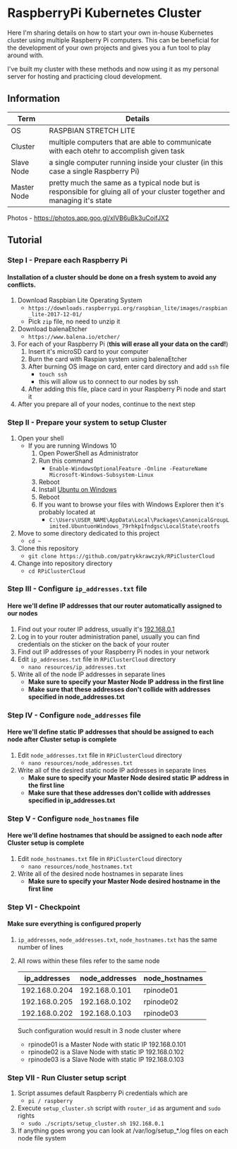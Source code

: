 
# RaspberryPi Kubernetes Cluster

Here I'm sharing details on how to start your own in-house Kubernetes cluster using multiple Raspberry Pi computers. This can be beneficial for the development of your own projects and gives you a fun tool to play around with.

I've built my cluster with these methods and now using it as my personal server for hosting and practicing cloud development.

## Information

| Term | Details |
|--|--|
| OS | RASPBIAN STRETCH LITE |
| Cluster | multiple computers that are able to communicate with each otehr to accomplish given task |
| Slave Node | a single computer running inside your cluster (in this case a single Raspberry Pi) |
| Master Node | pretty much the same as a typical node but is responsible for gluing all of your cluster together and managing it's state |

Photos - https://photos.app.goo.gl/xIVB6uBk3uCoifJX2

## Tutorial

### Step I - Prepare each Raspberry Pi

#### **Installation of a cluster should be done on a fresh system to avoid any conflicts.**

1. Download Raspbian Lite Operating System
   - `https://downloads.raspberrypi.org/raspbian_lite/images/raspbian_lite-2017-12-01/`
   - Pick `zip` file, no need to unzip it
2. Download balenaEtcher
   - `https://www.balena.io/etcher/`
3. For each of your Raspberry Pi (**this will erase all your data on the card!**)
   1. Insert it's microSD card to your computer
   2. Burn the card with Raspian system using balenaEtcher
   3. After burning OS image on card, enter card directory and add `ssh` file
      - `touch ssh`
      - this will allow us to connect to our nodes by ssh
   4. After adding this file, place card in your Raspberry Pi node and start it
4. After you prepare all of your nodes, continue to the next step

### Step II - Prepare your system to setup Cluster

1. Open your shell
   - If you are running Windows 10
     1. Open PowerShell as Administrator
     2. Run this command
        - `Enable-WindowsOptionalFeature -Online -FeatureName Microsoft-Windows-Subsystem-Linux`
     3. Reboot
     4. Install [Ubuntu on Windows](https://www.microsoft.com/en-us/p/ubuntu/9nblggh4msv6?activetab=pivot:overviewtab)
     5. Reboot
     6. If you want to browse your files with Windows Explorer then it's probably located at
        - `C:\Users\USER_NAME\AppData\Local\Packages\CanonicalGroupLimited.UbuntuonWindows_79rhkp1fndgsc\LocalState\rootfs`
2. Move to some directory dedicated to this project
    - `cd ~`
3. Clone this repository
    - `git clone https://github.com/patrykkrawczyk/RPiClusterCloud`
4. Change into repository directory
    - `cd RPiClusterCloud`

### Step III - Configure `ip_addresses.txt` file

#### Here we'll define IP addresses that our router automatically assigned to our nodes

1. Find out your router IP address, usually it's [192.168.0.1](http://192.168.0.1)
2. Log in to your router administration panel, usually you can find credentials on the sticker on the back of your router
3. Find out IP addresses of your Raspberry Pi nodes in your network
4. Edit `ip_addresses.txt` file in `RPiClusterCloud` directory
    - `nano resources/ip_addresses.txt`
5. Write all of the node IP addresses in separate lines
     - **Make sure to specify your Master Node IP address in the first line**
     - **Make sure that these addresses don't collide with addresses specified in node_addresses.txt**

### Step IV - Configure `node_addresses` file

#### Here we'll define static IP addresses that should be assigned to each node after Cluster setup is complete

1. Edit `node_addresses.txt` file in `RPiClusterCloud` directory
    - `nano resources/node_addresses.txt`
2. Write all of the desired static node IP addresses in separate lines
    - **Make sure to specify your Master Node desired static IP address in the first line**
    - **Make sure that these addresses don't collide with addresses specified in ip_addresses.txt**

### Step V - Configure `node_hostnames` file

#### Here we'll define hostnames that should be assigned to each node after Cluster setup is complete

1. Edit `node_hostnames.txt` file in `RPiClusterCloud` directory
    - `nano resources/node_hostnames.txt`
2. Write all of the desired node hostnames in separate lines
    - **Make sure to specify your Master Node desired hostname in the first line**

### Step VI - Checkpoint

#### Make sure everything is configured properly

1. `ip_addresses`, `node_addresses.txt`, `node_hostnames.txt` has the same number of lines
2. All rows within these files refer to the same node

    | ip_addresses | node_addresses | node_hostnames |
    |---|---|---|
    | 192.168.0.204 | 192.168.0.101 | rpinode01 |
    | 192.168.0.205 | 192.168.0.102 | rpinode02 |
    | 192.168.0.202 | 192.168.0.103 | rpinode03 |

    Such configuration would result in 3 node cluster where
    - rpinode01 is a Master Node with static IP 192.168.0.101
    - rpinode02 is a Slave Node with static IP 192.168.0.102
    - rpinode03 is a Slave Node with static IP 192.168.0.103

### Step VII - Run Cluster setup script

1. Script assumes default Raspberry Pi credentials which are
   - `pi / raspberry`
2. Execute `setup_cluster.sh` script with `router_id` as argument and `sudo` rights
   - `sudo ./scripts/setup_cluster.sh 192.168.0.1`
3. If anything goes wrong you can look at /var/log/setup_*.log files on each node file system
